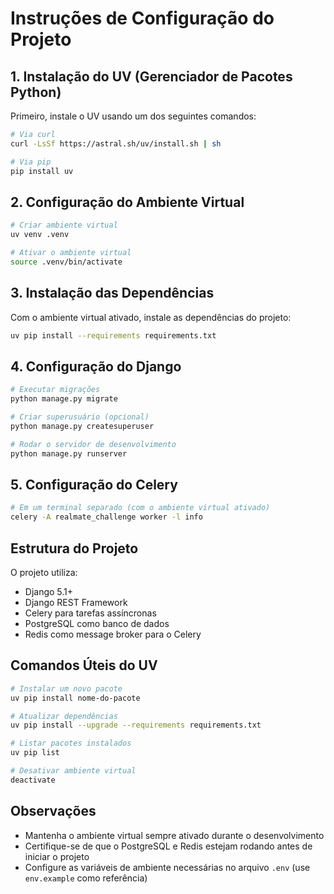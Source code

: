 # Instruções de Configuração do Projeto

## 1. Instalação do UV (Gerenciador de Pacotes Python)

Primeiro, instale o UV usando um dos seguintes comandos:

```bash
# Via curl
curl -LsSf https://astral.sh/uv/install.sh | sh

# Via pip
pip install uv
```

## 2. Configuração do Ambiente Virtual

```bash
# Criar ambiente virtual
uv venv .venv

# Ativar o ambiente virtual
source .venv/bin/activate
```

## 3. Instalação das Dependências

Com o ambiente virtual ativado, instale as dependências do projeto:

```bash
uv pip install --requirements requirements.txt
```

## 4. Configuração do Django

```bash
# Executar migrações
python manage.py migrate

# Criar superusuário (opcional)
python manage.py createsuperuser

# Rodar o servidor de desenvolvimento
python manage.py runserver
```

## 5. Configuração do Celery

```bash
# Em um terminal separado (com o ambiente virtual ativado)
celery -A realmate_challenge worker -l info
```

## Estrutura do Projeto

O projeto utiliza:
- Django 5.1+
- Django REST Framework
- Celery para tarefas assíncronas
- PostgreSQL como banco de dados
- Redis como message broker para o Celery

## Comandos Úteis do UV

```bash
# Instalar um novo pacote
uv pip install nome-do-pacote

# Atualizar dependências
uv pip install --upgrade --requirements requirements.txt

# Listar pacotes instalados
uv pip list

# Desativar ambiente virtual
deactivate
```

## Observações
- Mantenha o ambiente virtual sempre ativado durante o desenvolvimento
- Certifique-se de que o PostgreSQL e Redis estejam rodando antes de iniciar o projeto
- Configure as variáveis de ambiente necessárias no arquivo `.env` (use `env.example` como referência)
